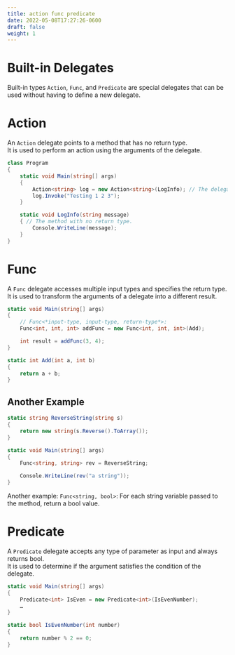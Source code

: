 ```yaml
---
title: action func predicate
date: 2022-05-08T17:27:26-0600
draft: false
weight: 1
---
```

# Built-in Delegates
Built-in types `Action`, `Func`, and `Predicate` are special delegates that can be used without having to define a new delegate.

# Action
An `Action` delegate points to a method that has no return type.  
It is used to perform an action using the arguments of the delegate.  
```cs
class Program 
{
    static void Main(string[] args) 
    {
        Action<string> log = new Action<string>(LogInfo); // The delegate.
        log.Invoke("Testing 1 2 3");
    }

    static void LogInfo(string message) 
    { // The method with no return type.
        Console.WriteLine(message);
    }
}
```

# Func
A `Func` delegate accesses multiple input types and specifies the return type.  
It is used to transform the arguments of a delegate into a different result.  
```cs
static void Main(string[] args) 
{
    // Func<*input-type, input-type, return-type*>:
    Func<int, int, int> addFunc = new Func<int, int, int>(Add);

    int result = addFunc(3, 4);
}

static int Add(int a, int b) 
{
    return a + b;
}
```

## Another Example
```cs
static string ReverseString(string s) 
{
    return new string(s.Reverse().ToArray());
}

static void Main(string[] args) 
{
    Func<string, string> rev = ReverseString;

    Console.WriteLine(rev("a string"));
}
```

Another example: `Func<string, bool>`: For each string variable passed to the method, return a bool value.

# Predicate
A `Predicate` delegate accepts any type of parameter as input and always returns bool.  
It is used to determine if the argument satisfies the condition of the delegate.  
```cs
static void Main(string[] args) 
{
    Predicate<int> IsEven = new Predicate<int>(IsEvenNumber);
    …
}

static bool IsEvenNumber(int number) 
{
    return number % 2 == 0;
}
```
